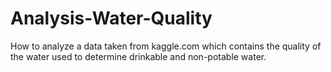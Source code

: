 # Analysis-Water-Quality
How to analyze a data taken from kaggle.com which contains the quality of the water used to determine drinkable and non-potable water.
